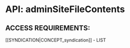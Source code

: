 # API: adminSiteFileContents


## ACCESS REQUIREMENTS: ##
[[SYNDICATION|CONCEPT_syndication]] - LIST

